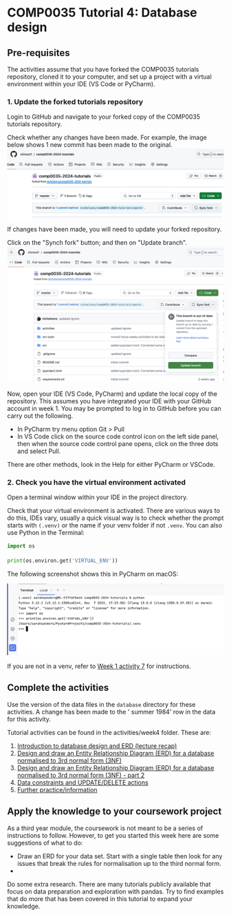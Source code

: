 # COMP0035 Tutorial 4: Database design

## Pre-requisites

The activities assume that you have forked the COMP0035 tutorials repository, cloned it to your computer, and set up a
project with a virtual environment within your IDE (VS Code or PyCharm).

### 1. Update the forked tutorials repository

Login to GitHub and navigate to your forked copy of the COMP0035 tutorials repository.

Check whether any changes have been made. For example, the image below shows 1 new commit has been made to the original.
![Sync the forked repository](../img/gh-synch-fork.png)

If changes have been made, you will need to update your forked repository.

Click on the "Synch fork" button; and then on "Update branch".
![Update branch](../img/gh-update-branch.png)

Now, open your IDE (VS Code, PyCharm) and update the local copy of the repository. This assumes you have integrated your
IDE with your GitHub account in week 1. You may be prompted to log in to GitHub before you can carry out the
following.

- In PyCharm try menu option Git > Pull
- In VS Code click on the source code control icon on the left side panel, then when the source code control pane opens,
  click on the three dots and select Pull.

There are other methods, look in the Help for either PyCharm or VSCode.

### 2. Check you have the virtual environment activated

Open a terminal window within your IDE in the project directory.

Check that your virtual environment is activated. There are various ways to do this, IDEs vary, usually a quick visual
way is to check whether the prompt starts with `(.venv)` or the name if your venv folder if not `.venv`. You can also
use Python in the Terminal:

```python
import os

print(os.environ.get('VIRTUAL_ENV'))
```

The following screenshot shows this in PyCharm on macOS:

![Check for active venv](../img/venv-check.png)

If you are not in a venv, refer to [Week 1 activity 7](../week1/1-7-create-virtual-environment.md) for instructions.

## Complete the activities

Use the version of the data files in the `database` directory for these activities. A change has been made to the '
summer 1984' row in the data for this activity.

Tutorial activities can be found in the activities/week4 folder. These are:

1. [Introduction to database design and ERD (lecture recap)](4-1-database-design.md)
2. [Design and draw an Entity Relationship Diagram (ERD) for a database normalised to 3rd normal form (3NF)](4-2-ERD.md)
3. [Design and draw an Entity Relationship Diagram (ERD) for a database normalised to 3rd normal form (3NF) - part 2](4-3-ERD-part2.md)
4. [Data constraints and UPDATE/DELETE actions](4-4-constraints.md)
5. [Further practice/information](4-5-further-practice.md)

## Apply the knowledge to your coursework project

As a third year module, the coursework is not meant to be a series of instructions to follow. However, to get you
started this week here are some suggestions of what to do:

- Draw an ERD for your data set. Start with a single table then look for any issues that break the rules for
  normalisation up to the third normal form.
-

Do some extra research. There are many tutorials publicly available that focus on data preparation and exploration with
pandas. Try to find examples that do more that has been covered in this tutorial to expand your knowledge.
